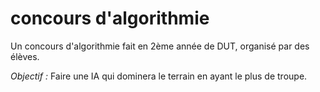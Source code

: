 # concours d'algorithmie

Un concours d'algorithmie fait en 2ème année de DUT, organisé par des élèves.

*Objectif :*
Faire une IA qui dominera le terrain en ayant le plus de troupe.
